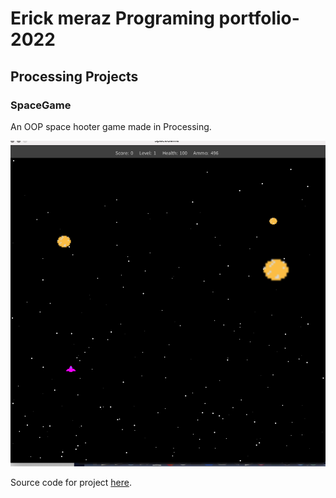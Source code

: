 # Erick meraz Programing portfolio- 2022

## Processing Projects

### SpaceGame

An OOP space hooter game made in Processing.

![SpaceGame](https://github.com/Erick-25/Programming-projects/blob/gh-pages/Images/SpaceGame.png?raw=true)

Source code for project [here](https://github.com/Erick-25/Programming-projects/tree/gh-pages/src/SpaceGame).
